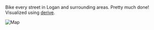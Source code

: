 Bike every street in Logan and surrounding areas. Pretty much done! Visualized using [derive](https://erik.github.io/derive/).

![Map](/assets/images/cycle.webp)
